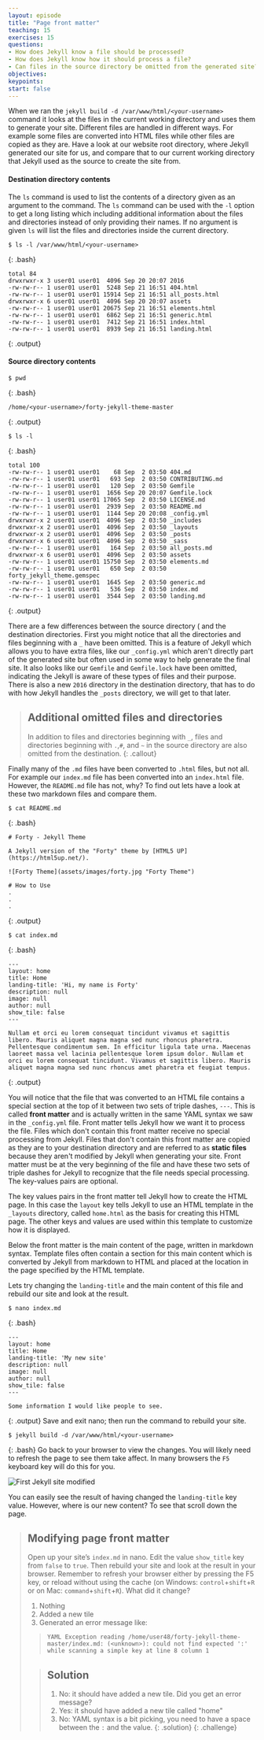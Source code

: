 ```yaml
---
layout: episode
title: "Page front matter"
teaching: 15
exercises: 15
questions:
- How does Jekyll know a file should be processed?
- How does Jekyll know how it should process a file?
- Can files in the source directory be omitted from the generated site?
objectives:
keypoints:
start: false
---
```


When we ran the `jekyll build -d /var/www/html/<your-username>` command it looks at the files in the current working directory and uses them to generate your site. Different files are handled in different ways. For example some files are converted into HTML files while other files are copied as they are. Have a look at our website root directory, where Jekyll generated our site for us, and compare that to our current working directory that Jekyll used as the source to create the site from.

#### Destination directory contents
The `ls` command is used to list the contents of a directory given as an argument to the command. The `ls` command can be used with the `-l` option to get a long listing which including additional information about the files and directories instead of only providing their names. If no argument is given `ls` will list the files and directories inside the current directory.

~~~
$ ls -l /var/www/html/<your-username>
~~~
{: .bash}
~~~
total 84
drwxrwxr-x 3 user01 user01  4096 Sep 20 20:07 2016
-rw-rw-r-- 1 user01 user01  5248 Sep 21 16:51 404.html
-rw-rw-r-- 1 user01 user01 15914 Sep 21 16:51 all_posts.html
drwxrwxr-x 6 user01 user01  4096 Sep 20 20:07 assets
-rw-rw-r-- 1 user01 user01 20675 Sep 21 16:51 elements.html
-rw-rw-r-- 1 user01 user01  6862 Sep 21 16:51 generic.html
-rw-rw-r-- 1 user01 user01  7412 Sep 21 16:51 index.html
-rw-rw-r-- 1 user01 user01  8939 Sep 21 16:51 landing.html
~~~
{: .output}

#### Source directory contents
~~~
$ pwd
~~~
{: .bash}
~~~
/home/<your-username>/forty-jekyll-theme-master
~~~
{: .output}
~~~
$ ls -l
~~~
{: .bash}
~~~
total 100
-rw-rw-r-- 1 user01 user01    68 Sep  2 03:50 404.md
-rw-rw-r-- 1 user01 user01   693 Sep  2 03:50 CONTRIBUTING.md
-rw-rw-r-- 1 user01 user01   120 Sep  2 03:50 Gemfile
-rw-rw-r-- 1 user01 user01  1656 Sep 20 20:07 Gemfile.lock
-rw-rw-r-- 1 user01 user01 17065 Sep  2 03:50 LICENSE.md
-rw-rw-r-- 1 user01 user01  2939 Sep  2 03:50 README.md
-rw-rw-r-- 1 user01 user01  1144 Sep 20 20:08 _config.yml
drwxrwxr-x 2 user01 user01  4096 Sep  2 03:50 _includes
drwxrwxr-x 2 user01 user01  4096 Sep  2 03:50 _layouts
drwxrwxr-x 2 user01 user01  4096 Sep  2 03:50 _posts
drwxrwxr-x 6 user01 user01  4096 Sep  2 03:50 _sass
-rw-rw-r-- 1 user01 user01   164 Sep  2 03:50 all_posts.md
drwxrwxr-x 6 user01 user01  4096 Sep  2 03:50 assets
-rw-rw-r-- 1 user01 user01 15750 Sep  2 03:50 elements.md
-rw-rw-r-- 1 user01 user01   650 Sep  2 03:50 forty_jekyll_theme.gemspec
-rw-rw-r-- 1 user01 user01  1645 Sep  2 03:50 generic.md
-rw-rw-r-- 1 user01 user01   536 Sep  2 03:50 index.md
-rw-rw-r-- 1 user01 user01  3544 Sep  2 03:50 landing.md
~~~
{: .output}

There are a few differences between the source directory ( and the destination directories. First you might notice that all the directories and files beginning with a `_` have been omitted. This is a feature of Jekyll which allows you to have extra files, like our `_config.yml` which aren't directly part of the generated site but often used in some way to help generate the final site. It also looks like our `Gemfile` and `Gemfile.lock` have been omitted, indicating the Jekyll is aware of these types of files and their purpose. There is also a new `2016` directory in the destination directory, that has to do with how Jekyll handles the `_posts` directory, we will get to that later.

> ## Additional omitted files and directories
> In addition to files and directories beginning with `_`, files and directories beginning with `.`,`#`, and `~` in the source directory are also omitted from the destination.
{: .callout}

Finally many of the `.md` files have been converted to `.html` files, but not all. For example our `index.md` file has been converted into an `index.html` file. However, the `README.md` file has not, why? To find out lets have a look at these two markdown files and compare them.

~~~
$ cat README.md
~~~
{: .bash}
~~~
# Forty - Jekyll Theme

A Jekyll version of the "Forty" theme by [HTML5 UP](https://html5up.net/).

![Forty Theme](assets/images/forty.jpg "Forty Theme")

# How to Use
.
.
.
~~~
{: .output}
~~~
$ cat index.md
~~~
{: .bash}
~~~
---
layout: home
title: Home
landing-title: 'Hi, my name is Forty'
description: null
image: null
author: null
show_tile: false
---

Nullam et orci eu lorem consequat tincidunt vivamus et sagittis libero. Mauris aliquet magna magna sed nunc rhoncus pharetra. Pellentesque condimentum sem. In efficitur ligula tate urna. Maecenas laoreet massa vel lacinia pellentesque lorem ipsum dolor. Nullam et orci eu lorem consequat tincidunt. Vivamus et sagittis libero. Mauris aliquet magna magna sed nunc rhoncus amet pharetra et feugiat tempus.

~~~
{: .output}

You will notice that the file that was converted to an HTML file contains a special section at the top of it between two sets of triple dashes, `---`. This is called **front matter** and is actually written in the same YAML syntax we saw in the `_config.yml` file. Front matter tells Jekyll how we want it to process the file. Files which don't contain this front matter receive no special processing from Jekyll. Files that don't contain this front matter are copied as they are to your destination directory and are referred to as **static files** because they aren't modified by Jekyll when generating your site. Front matter must be at the very beginning of the file and have these two sets of triple dashes for Jekyll to recognize that the file needs special processing. The key-values pairs are optional.

The key values pairs in the front matter tell Jekyll how to create the HTML page. In this case the `layout` key tells Jekyll to use an HTML template in the `_layouts` directory, called `home.html` as the basis for creating this HTML page. The other keys and values are used within this template to customize how it is displayed.

Below the front matter is the main content of the page, written in markdown syntax. Template files often contain a section for this main content which is converted by Jekyll from markdown to HTML and placed at the location in the page specified by the HTML template.

Lets try changing the `landing-title` and the main content of this file and rebuild our site and look at the result.
~~~
$ nano index.md
~~~
{: .bash}
~~~
---
layout: home
title: Home
landing-title: 'My new site'
description: null
image: null
author: null
show_tile: false
---

Some information I would like people to see.
~~~
{: .output}
Save and exit nano; then run the command to rebuild your site.
~~~
$ jekyll build -d /var/www/html/<your-username>
~~~
{: .bash}
Go back to your browser to view the changes. You will likely need to refresh the page to see them take affect. In many browsers the `F5` keyboard key will do this for you.

![First Jekyll site modified](../fig/first_jekyll_site_modified.png)

You can easily see the result of having changed the `landing-title` key value. However, where is our new content? To see that scroll down the page.

> ## Modifying page front matter
> Open up your site’s `index.md` in nano. Edit the value `show_title` key from `false` to `true`. Then rebuild your site and look at the result in your browser. Remember to refresh your browser either by pressing the F5 key, or reload without using the cache (on Windows: `control`+`shift`+`R` or on Mac: `command`+`shift`+`R`). What did it change?
> 1. Nothing
> 2. Added a new tile
> 3. Generated an error message like:
> > `YAML Exception reading /home/user48/forty-jekyll-theme-master/index.md: (<unknown>): could not find expected ':' while scanning a simple key at line 8 column 1`
> 
> > ## Solution
> > 1. No: it should have added a new tile. Did you get an error message?
> > 2. Yes: it should have added a new tile called "home"
> > 3. No: YAML syntax is a bit picking, you need to have a space between the `:` and the value.
> {: .solution}
{: .challenge}
